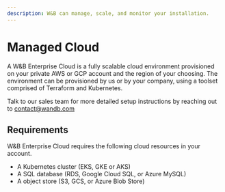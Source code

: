 ```yaml
---
description: W&B can manage, scale, and monitor your installation.
---
```


# Managed Cloud

A W\&B Enterprise Cloud is a fully scalable cloud environment provisioned on your private AWS or GCP account and the region of your choosing. The environment can be provisioned by us or by your company, using a toolset comprised of Terraform and Kubernetes.

Talk to our sales team for more detailed setup instructions by reaching out to [contact@wandb.com](mailto:contact@wandb.com)

## Requirements

W\&B Enterprise Cloud requires the following cloud resources in your account.

* A Kubernetes cluster (EKS, GKE or AKS)
* A SQL database (RDS, Google Cloud SQL, or Azure MySQL)
* A object store (S3, GCS, or Azure Blob Store)
